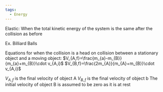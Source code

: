 ```yaml
---
tags:
  - Energy
---
```

Elastic: When the total kinetic energy of the system is the same after the collision as before

Ex. Billiard Balls

Equations for when the collision is a head on collision between a stationary object  and a moving object:
$V_{A,f}=\frac{m_{a}-m_{B}}{m_{a}+m_{B}}\cdot v_{A,i}$ 
$V_{B,f}=\frac{2m_{A}}{m_{A}+m_{B}}\cdot v_{A,i}$

$V_{A,f}$ is the final velocity of object A
$V_{B,f}$ is the final velocity of object b
The initial velocity of object B is assumed to be zero as it is at rest

